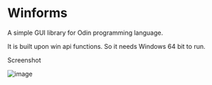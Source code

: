 # Winforms
A simple GUI library for Odin programming language.

It is built upon win api functions. So it needs Windows 64 bit to run.

Screenshot

![image](https://user-images.githubusercontent.com/8840907/150694385-a5b824ab-7df2-4714-9e4f-11a604b5a7df.png)
